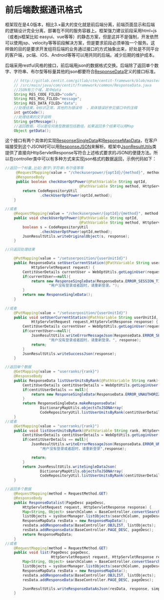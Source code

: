 # 前后端数据通讯格式

框架现在是4.0版本，相比3.×最大的变化就是前后端分离，前端页面显示和后端的逻辑设计完全分离，部署在不同的服务容器上。框架强力建议前段采用html+js（或者js框架比如 easyui、vue等等）的静态方案，但是这并不是强制，开发依然可以使用jsp、velocity等等前段解决方案，但是要求前段必须单独一个服务。这样做的目的是要求开发组将后端的业务通过接口的方式抽象出来，好处是不同平台的客户端，pc端、iOS、Android等等可以用共同的后端。减少后期的维护成本。

后端采用restful风格的接口，前后端用json的数据格式交换。后端除了返回单个数字、字符串、布尔型等标量其他的json都要符合[ResponseData](http://gitlab.centit.com/gitlab/ctm/centit-framework/blob/master/framework-adapter/src/main/java/com/centit/framework/common/ResponseData.java)定义的接口标准。

```java
    // http://gitlab.centit.com/gitlab/ctm/centit-framework/blob/master/framework-adapter\
    // /src/main/java/com/centit/framework/common/ResponseData.java
    //JSON有三个域，其中data
    String RES_CODE_FILED="code";    
    String RES_MSG_FILED="message";
    String RES_DATA_FILED="data";
    //处理结果，0标识正常，其他的为错误号  ，具体错误好参见接口中的注释 
    int getCode();
    //处理结果的文字说明
    String getMessage();
    //返回数据，可以是任何类型数据包括数组，如果返回多个结果可以用Map
    Object getData();
```

这个接口有两个具体的实现[ResponseSingleData](http://gitlab.centit.com/gitlab/ctm/centit-framework/blob/master/framework-adapter/src/main/java/com/centit/framework/common/ResponseSingleData.java)和[ResponseMapData](http://gitlab.centit.com/gitlab/ctm/centit-framework/blob/master/framework-adapter/src/main/java/com/centit/framework/common/ResponseMapData.java)，在客户端接受到这个JSON时可以用[ResponseJSON](http://gitlab.centit.com/gitlab/ctm/centit-framework/blob/master/framework-adapter/src/main/java/com/centit/framework/common/ResponseJSON.java)来解析。框架中[JsonResultUtils](http://gitlab.centit.com/gitlab/ctm/centit-framework/blob/master/framework-adapter/src/main/java/com/centit/framework/common/JsonResultUtils.java)类提供了直接向HttpServletResponse写符合上述格式要求的JSON的便捷方法。所以在controller类中可以有多种方式来实现json格式的数据返回，示例代码如下：

```java
//返回一个标量,比如:数字\字符串\布尔值等等
     @RequestMapping(value = "/checkuserpower/{optId}/{method}", method = { RequestMethod.GET })
     @ResponseBody
     public boolean checkUserOptPower(@PathVariable String optId,
                                  @PathVariable String method, HttpServletResponse response) {
        return CodeRepositoryUtil
                .checkUserOptPower(optId,method);
    }
    
//或者
    @RequestMapping(value = "/checkuserpower/{optId}/{method}", method = { RequestMethod.GET })
    public void checkUserOptPower(@PathVariable String optId,
                                  @PathVariable String method, HttpServletResponse response) {
        boolean s = CodeRepositoryUtil
                .checkUserOptPower(optId,method);
        JsonResultUtils.writeOriginalObject(s, response);
    }

//只返回处理结果

    @PutMapping(value = "/setuserposition/{userUnitId}")
    public ResponseData setUserCurrentStaticn(@PathVariable String userUnitId,
            HttpServletRequest request) {
        CentitUserDetails currentUser = WebOptUtils.getLoginUser(request);
        if(currentUser==null){
            return new ResponseSingleData(ResponseData.ERROR_SESSION_TIMEOUT,
                    "用户没有登录或者超时，请重新登录。");
        }
        return new ResponseSingleData();
    }
    
//或者
    @PutMapping(value = "/setuserposition/{userUnitId}")
    public void setUserCurrentStaticn(@PathVariable String userUnitId,
            HttpServletRequest request,HttpServletResponse response) {
        CentitUserDetails currentUser = WebOptUtils.getLoginUser(request);
        if(currentUser==null){
            JsonResultUtils.writeErrorMessageJson(ResponseData.ERROR_SESSION_TIMEOUT,
                    "用户没有登录或者超时，请重新登录。", response);
            return;
        }
        JsonResultUtils.writeSuccessJson(response);
    }

//返回单个数据
    @GetMapping(value = "userranks/{rank}")
    @ResponseBody
    public ResponseData listUserUnitsByRank(@PathVariable String rank){
        CentitUserDetails centitUserDetails = WebOptUtils.getLoginUser();
        if(centitUserDetails == null){
            return new ResponseSingleData(ResponseData.ERROR_UNAUTHORIZED, "用户没有登录或者超时，请重新登录");
        }
        return ResponseSingleData.makeResponseData(
                DictionaryMapUtils.objectsToJSONArray(
                CodeRepositoryUtil.listUserUnitsByRank(centitUserDetails.getUserCode(), rank)));
    }
//或者    
    @GetMapping(value = "userranks/{rank}")
    public void listUserUnitsByRank(@PathVariable String rank, HttpServletResponse response){
        CentitUserDetails centitUserDetails = WebOptUtils.getLoginUser();
        if(centitUserDetails == null){
            JsonResultUtils.writeErrorMessageJson(ResponseData.ERROR_UNAUTHORIZED, 
                "用户没有登录或者超时，请重新登录",response);

            return;
        }
        return JsonResultUtils.writeSingleDataJson(
                DictionaryMapUtils.objectsToJSONArray(
                CodeRepositoryUtil.listUserUnitsByRank(centitUserDetails.getUserCode(), rank)),response );
    }

//返回多个数据
    @RequestMapping(method = RequestMethod.GET)
    @ResponseBody
    public ResponseDatalist(PageDesc pageDesc,
        HttpServletRequest request, HttpServletResponse response) {
        Map<String, Object> searchColumn = BaseController.convertSearchColumn(request);
        listObjects = sysUserManager.listObjects(searchColumn, pageDesc);
        ResponseMapData resData = new ResponseMapData();
        resData.addResponseData(BaseController.OBJLIST, listObjects);
        resData.addResponseData(BaseController.PAGE_DESC, pageDesc);
        return ResponseMapData;
    }    
//或者    
    @RequestMapping(method = RequestMethod.GET)
    public void list(PageDesc pageDesc,
                     HttpServletRequest request, HttpServletResponse response) {
        Map<String, Object> searchColumn = BaseController.convertSearchColumn(request);
        listObjects = sysUserManager.listObjects(searchColumn, pageDesc);
        ResponseMapData resData = new ResponseMapData();
        resData.addResponseData(BaseController.OBJLIST, listObjects);
        resData.addResponseData(BaseController.PAGE_DESC, pageDesc);

        JsonResultUtils.writeResponseDataAsJson(resData, response, simplePropertyPreFilter);
    }
```



